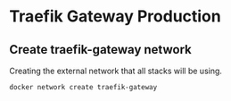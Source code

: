 # Traefik Gateway Production

## Create traefik-gateway network

Creating the external network that all stacks will be using.

```shell
docker network create traefik-gateway
```